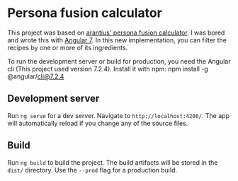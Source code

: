 # Persona fusion calculator

This project was based on [arantius' persona fusion calculator](https://github.com/arantius/persona-fusion-calculator). I was
bored and wrote this with [Angular 7](https://angular.io/). In this new implementation, you can filter the recipes by one or more of its ingredients.

To run the development server or build for production, you need the Angular cli (This project used version 7.2.4).
Install it with npm:
npm install -g @angular/cli@7.2.4

## Development server

Run `ng serve` for a dev server. Navigate to `http://localhost:4200/`. The app will automatically reload if you change any of the source files.

## Build

Run `ng build` to build the project. The build artifacts will be stored in the `dist/` directory. Use the `--prod` flag for a production build.


